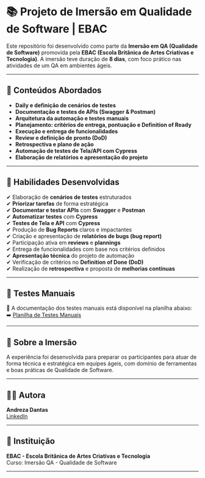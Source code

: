 # 📚 Projeto de Imersão em Qualidade de Software | EBAC

Este repositório foi desenvolvido como parte da **Imersão em QA (Qualidade de Software)** promovida pela **EBAC (Escola Britânica de Artes Criativas e Tecnologia)**. A imersão teve duração de **8 dias**, com foco prático nas atividades de um QA em ambientes ágeis.

---

## 🧠 Conteúdos Abordados

- **Daily e definição de cenários de testes**
- **Documentação e testes de APIs (Swagger & Postman)**
- **Arquitetura da automação e testes manuais**
- **Planejamento: critérios de entrega, pontuação e Definition of Ready**
- **Execução e entrega de funcionalidades**
- **Review e definição de pronto (DoD)**
- **Retrospectiva e plano de ação**
- **Automação de testes de Tela/API com Cypress**
- **Elaboração de relatórios e apresentação do projeto**

---

## 🎯 Habilidades Desenvolvidas

✔ Elaboração de **cenários de testes** estruturados  
✔ **Priorizar tarefas** de forma estratégica  
✔ **Documentar e testar APIs** com **Swagger** e **Postman**  
✔ **Automatizar testes** com **Cypress**  
✔ **Testes de Tela e API** com **Cypress**  
✔ Produção de **Bug Reports** claros e impactantes  
✔ Criação e apresentação de **relatórios de bugs (bug report)**  
✔ Participação ativa em **reviews** e **plannings**  
✔ Entrega de funcionalidades com base nos critérios definidos  
✔ **Apresentação técnica** do projeto de automação  
✔ Verificação de critérios no **Definition of Done (DoD)**  
✔ Realização de **retrospectiva** e proposta de **melhorias contínuas**

---

## 📄 Testes Manuais

📌 A documentação dos testes manuais está disponível na planilha abaixo:  
➡️ [Planilha de Testes Manuais](https://docs.google.com/spreadsheets/d/1U8xL_TbTLFRYnqZWlYX_9dho_-00qDw069cSShUoaHE/edit?usp=sharing)

---

## 🚀 Sobre a Imersão

A experiência foi desenvolvida para preparar os participantes para atuar de forma técnica e estratégica em equipes ágeis, com domínio de ferramentas e boas práticas de Qualidade de Software.

---

## 👩‍💻 Autora

**Andreza Dantas**  
[LinkedIn](https://www.linkedin.com/in/andrezasdantas/)

---

## 🏫 Instituição

**EBAC - Escola Britânica de Artes Criativas e Tecnologia**  
Curso: Imersão QA - Qualidade de Software

---
